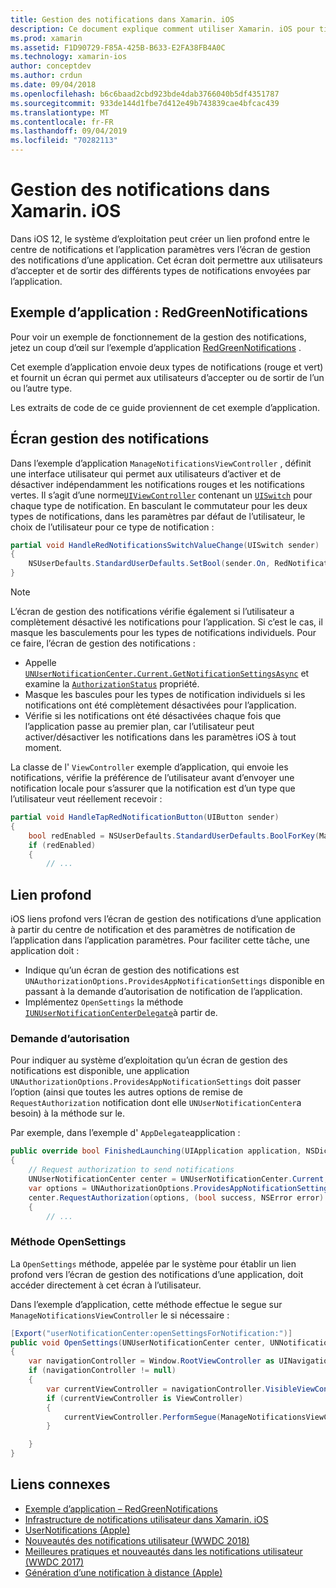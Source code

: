 ```yaml
---
title: Gestion des notifications dans Xamarin. iOS
description: Ce document explique comment utiliser Xamarin. iOS pour tirer parti des nouvelles fonctionnalités de gestion des notifications introduites dans iOS 12.
ms.prod: xamarin
ms.assetid: F1D90729-F85A-425B-B633-E2FA38FB4A0C
ms.technology: xamarin-ios
author: conceptdev
ms.author: crdun
ms.date: 09/04/2018
ms.openlocfilehash: b6c6baad2cbd923bde4dab3766040b5df4351787
ms.sourcegitcommit: 933de144d1fbe7d412e49b743839cae4bfcac439
ms.translationtype: MT
ms.contentlocale: fr-FR
ms.lasthandoff: 09/04/2019
ms.locfileid: "70282113"
---
```

# <a name="notification-management-in-xamarinios"></a>Gestion des notifications dans Xamarin. iOS

Dans iOS 12, le système d’exploitation peut créer un lien profond entre le centre de notifications et l’application paramètres vers l’écran de gestion des notifications d’une application. Cet écran doit permettre aux utilisateurs d’accepter et de sortir des différents types de notifications envoyées par l’application.

## <a name="sample-app-redgreennotifications"></a>Exemple d’application : RedGreenNotifications

Pour voir un exemple de fonctionnement de la gestion des notifications, jetez un coup d’œil sur l’exemple d’application [RedGreenNotifications](https://docs.microsoft.com/samples/xamarin/ios-samples/ios12-redgreennotifications) .

Cet exemple d’application envoie deux types de notifications (rouge et vert) et fournit un écran qui permet aux utilisateurs d’accepter ou de sortir de l’un ou l’autre type.

Les extraits de code de ce guide proviennent de cet exemple d’application.

## <a name="notification-management-screen"></a>Écran gestion des notifications

Dans l’exemple d’application `ManageNotificationsViewController` , définit une interface utilisateur qui permet aux utilisateurs d’activer et de désactiver indépendamment les notifications rouges et les notifications vertes. Il s’agit d’une norme[`UIViewController`](xref:UIKit.UIViewController)
contenant un [`UISwitch`](xref:UIKit.UISwitch) pour chaque type de notification. En basculant le commutateur pour les deux types de notifications, dans les paramètres par défaut de l’utilisateur, le choix de l’utilisateur pour ce type de notification :

```csharp
partial void HandleRedNotificationsSwitchValueChange(UISwitch sender)
{
    NSUserDefaults.StandardUserDefaults.SetBool(sender.On, RedNotificationsEnabledKey);
}
```

> [!NOTE]
> L’écran de gestion des notifications vérifie également si l’utilisateur a complètement désactivé les notifications pour l’application. Si c’est le cas, il masque les basculements pour les types de notifications individuels. Pour ce faire, l’écran de gestion des notifications :
>
> - Appelle [`UNUserNotificationCenter.Current.GetNotificationSettingsAsync`](xref:UserNotifications.UNUserNotificationCenter.GetNotificationSettingsAsync) et examine la [`AuthorizationStatus`](xref:UserNotifications.UNNotificationSettings.AuthorizationStatus) propriété.
> - Masque les bascules pour les types de notification individuels si les notifications ont été complètement désactivées pour l’application.
> - Vérifie si les notifications ont été désactivées chaque fois que l’application passe au premier plan, car l’utilisateur peut activer/désactiver les notifications dans les paramètres iOS à tout moment.

La classe de l' `ViewController` exemple d’application, qui envoie les notifications, vérifie la préférence de l’utilisateur avant d’envoyer une notification locale pour s’assurer que la notification est d’un type que l’utilisateur veut réellement recevoir :

```csharp
partial void HandleTapRedNotificationButton(UIButton sender)
{
    bool redEnabled = NSUserDefaults.StandardUserDefaults.BoolForKey(ManageNotificationsViewController.RedNotificationsEnabledKey);
    if (redEnabled)
    {
        // ...
```

## <a name="deep-link"></a>Lien profond

iOS liens profond vers l’écran de gestion des notifications d’une application à partir du centre de notification et des paramètres de notification de l’application dans l’application paramètres. Pour faciliter cette tâche, une application doit :

- Indique qu’un écran de gestion des notifications est `UNAuthorizationOptions.ProvidesAppNotificationSettings` disponible en passant à la demande d’autorisation de notification de l’application.
- Implémentez `OpenSettings` la méthode [`IUNUserNotificationCenterDelegate`](xref:UserNotifications.IUNUserNotificationCenterDelegate)à partir de.

### <a name="authorization-request"></a>Demande d’autorisation

Pour indiquer au système d’exploitation qu’un écran de gestion des notifications est disponible, une application `UNAuthorizationOptions.ProvidesAppNotificationSettings` doit passer l’option (ainsi que toutes les autres options de remise de `RequestAuthorization` notification dont elle `UNUserNotificationCenter`a besoin) à la méthode sur le.

Par exemple, dans l’exemple d' `AppDelegate`application :

```csharp
public override bool FinishedLaunching(UIApplication application, NSDictionary launchOptions)
{
    // Request authorization to send notifications
    UNUserNotificationCenter center = UNUserNotificationCenter.Current;
    var options = UNAuthorizationOptions.ProvidesAppNotificationSettings | UNAuthorizationOptions.Alert | UNAuthorizationOptions.Sound | UNAuthorizationOptions.Provisional;
    center.RequestAuthorization(options, (bool success, NSError error) =>
    {
        // ...
```

### <a name="opensettings-method"></a>Méthode OpenSettings

La `OpenSettings` méthode, appelée par le système pour établir un lien profond vers l’écran de gestion des notifications d’une application, doit accéder directement à cet écran à l’utilisateur.

Dans l’exemple d’application, cette méthode effectue le segue sur `ManageNotificationsViewController` le si nécessaire :

```csharp
[Export("userNotificationCenter:openSettingsForNotification:")]
public void OpenSettings(UNUserNotificationCenter center, UNNotification notification)
{
    var navigationController = Window.RootViewController as UINavigationController;
    if (navigationController != null)
    {
        var currentViewController = navigationController.VisibleViewController;
        if (currentViewController is ViewController)
        {
            currentViewController.PerformSegue(ManageNotificationsViewController.ShowManageNotificationsSegue, this);
        }

    }
}
```

## <a name="related-links"></a>Liens connexes

- [Exemple d’application – RedGreenNotifications](https://docs.microsoft.com/samples/xamarin/ios-samples/ios12-redgreennotifications)
- [Infrastructure de notifications utilisateur dans Xamarin. iOS](~/ios/platform/user-notifications/index.md)
- [UserNotifications (Apple)](https://developer.apple.com/documentation/usernotifications?language=objc)
- [Nouveautés des notifications utilisateur (WWDC 2018)](https://developer.apple.com/videos/play/wwdc2018/710/)
- [Meilleures pratiques et nouveautés dans les notifications utilisateur (WWDC 2017)](https://developer.apple.com/videos/play/wwdc2017/708/)
- [Génération d’une notification à distance (Apple)](https://developer.apple.com/documentation/usernotifications/setting_up_a_remote_notification_server/generating_a_remote_notification)
